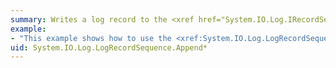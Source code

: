 ```yaml
---
summary: Writes a log record to the <xref href="System.IO.Log.IRecordSequence"></xref>.
example:
- "This example shows how to use the <xref:System.IO.Log.LogRecordSequence.Append%2A> member  \n  \n [!code-csharp[S_UELogRecordSequence#5](~/samples/snippets/csharp/VS_Snippets_CFX/s_uelogrecordsequence/cs/mylogrecordsequence.cs#5)]\n [!code-vb[S_UELogRecordSequence#5](~/samples/snippets/visualbasic/VS_Snippets_CFX/s_uelogrecordsequence/vb/mylogrecordsequence.vb#5)]"
uid: System.IO.Log.LogRecordSequence.Append*
---
```

